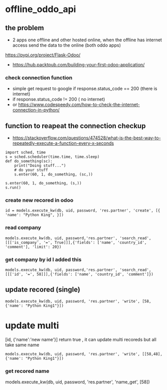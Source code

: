 # offline_oddo_api

## the problem
* 2 apps one offline and other hosted online, when the offline has internet access send the data to the online (both oddo apps)

https://pypi.org/project/Flask-Odoo/



* https://hub.packtpub.com/building-your-first-odoo-application/


### check connection function
* simple get request to google if response.status_code == 200 (there is internet)
* if response.status_code != 200 ( no internet)
* or https://www.codespeedy.com/how-to-check-the-internet-connection-in-python/


## function to reapeat the connection checkup

* https://stackoverflow.com/questions/474528/what-is-the-best-way-to-repeatedly-execute-a-function-every-x-seconds
```
import sched, time
s = sched.scheduler(time.time, time.sleep)
def do_something(sc): 
    print("Doing stuff...")
    # do your stuff
    s.enter(60, 1, do_something, (sc,))

s.enter(60, 1, do_something, (s,))
s.run()
```


### create new recored in odoo 
```
id = models.execute_kw(db, uid, password, 'res.partner', 'create', [{ 'name': "Python King", }])
```

### read company

```
models.execute_kw(db, uid, password,'res.partner', 'search_read',[[['is_company', '=', True]]],{'fields': ['name', 'country_id', 'comment'], 'limit': 20})
```

### get company by id I added this

```
models.execute_kw(db, uid, password,'res.partner', 'search_read',[[['id', '=', 58]]],{'fields': ['name', 'country_id', 'comment']})
```

## update recored (single)
```
models.execute_kw(db, uid, password, 'res.partner', 'write', [58, {'name': "Python King1"}])
```

# update multi
[id, {'name':'new name'}] return true , it can update multi recoreds but all take same name

```
models.execute_kw(db, uid, password, 'res.partner', 'write', [[58,48], {'name': "Python King1"}])
```

### get recored name

models.execute_kw(db, uid, password, 'res.partner', 'name_get', [58])

